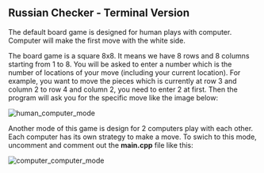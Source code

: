 ## Russian Checker - Terminal Version

The default board game is designed for human plays with computer. Computer will make the first move with the white side.

The board game is a square 8x8. It means we have 8 rows and 8 columns starting from 1 to 8. You will be asked to enter a number which is the number of locations of your move (including your current location). For example, you want to move the pieces which is currently at row 3 and column 2 to row 4 and column 2, you need to enter 2 at first. Then the program will ask you for the specific move like the image below:

![human_computer_mode](https://github.com/trangology/Applied-Informatics/blob/main/images/human_computer_mode.png?raw=true)

Another mode of this game is design for 2 computers play with each other. Each computer has its own strategy to make a move. To swich to this mode, uncomment and comment out the **main.cpp** file like this:

![computer_computer_mode](https://github.com/trangology/Applied-Informatics/blob/main/images/computer_computer_mode.png?raw=true)
